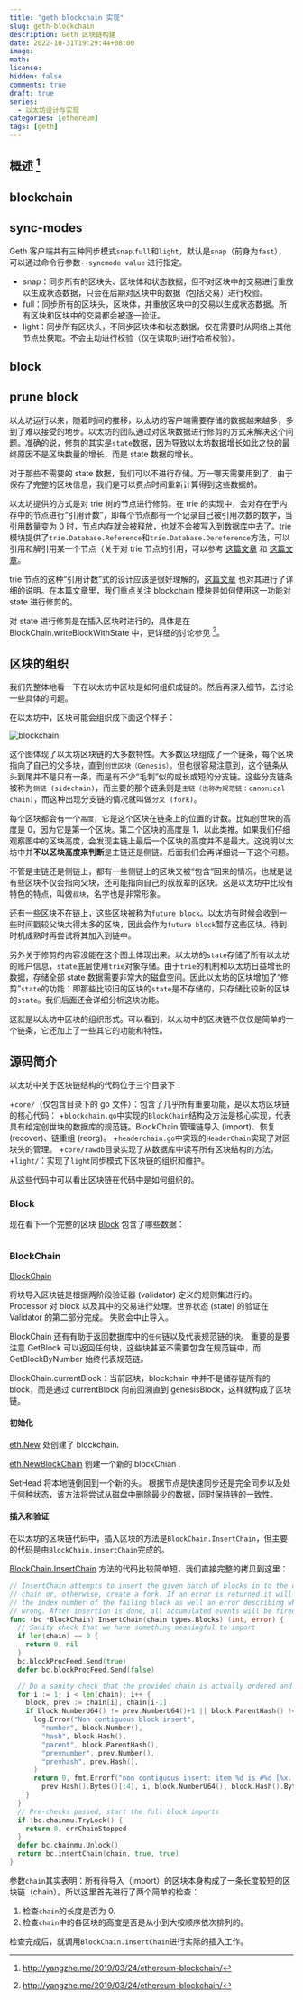 ```yaml
---
title: "geth blockchain 实现"
slug: geth-blockchain
description: Geth 区块链构建
date: 2022-10-31T19:29:44+08:00
image:
math:
license:
hidden: false
comments: true
draft: true
series:
  - 以太坊设计与实现
categories: [ethereum]
tags: [geth]
---
```


## 概述 [^1]

## blockchain

## sync-modes

Geth 客户端共有三种同步模式`snap`,`full`和`light`，默认是`snap`（前身为`fast`），可以通过命令行参数`--syncmode value` 进行指定。

<!-- 更多参见 [get sync modes]({{< ref " /post/ethereum/syncmode" >}})。 -->

- snap：同步所有的区块头、区块体和状态数据，但不对区块中的交易进行重放以生成状态数据，只会在后期对区块中的数据（包括交易）进行校验。
- full：同步所有的区块头，区块体，并重放区块中的交易以生成状态数据。所有区块和区块中的交易都会被逐一验证。
- light：同步所有区块头，不同步区块体和状态数据，仅在需要时从网络上其他节点处获取。不会主动进行校验（仅在读取时进行哈希校验）。

## block

## prune block

以太坊运行以来，随着时间的推移，以太坊的客户端需要存储的数据越来越多，多到了难以接受的地步。以太坊的团队通过对区块数据进行修剪的方式来解决这个问题。准确的说，修剪的其实是`state`数据，因为导致以太坊数据增长如此之快的最终原因不是区块数量的增长，而是 state 数据的增长。

对于那些不需要的 state 数据，我们可以不进行存储。万一哪天需要用到了，由于保存了完整的区块信息，我们是可以费点时间重新计算得到这些数据的。

以太坊提供的方式是对 trie 树的节点进行修剪。在 trie 的实现中，会对存在于内存中的节点进行“引用计数”，即每个节点都有一个记录自己被引用次数的数字，当引用数量变为 0 时，节点内存就会被释放，也就不会被写入到数据库中去了。trie 模块提供了`trie.Database.Reference`和`trie.Database.Dereference`方法，可以引用和解引用某一个节点（关于对 trie 节点的引用，可以参考 [这篇文章](https://yangzhe.me/2019/01/12/ethereum-trie-part-1/) 和 [这篇文章](https://yangzhe.me/2019/01/18/ethereum-trie-part-2/）)。

trie 节点的这种“引用计数”式的设计应该是很好理解的，[这篇文章](https://blog.ethereum.org/2015/06/26/state-tree-pruning/) 也对其进行了详细的说明。在本篇文章里，我们重点关注 blockchain 模块是如何使用这一功能对 state 进行修剪的。

对 state 进行修剪是在插入区块时进行的，具体是在 BlockChain.writeBlockWithState 中，更详细的讨论参见 [^1]。

## 区块的组织

我们先整体地看一下在以太坊中区块是如何组织成链的。然后再深入细节，去讨论一些具体的问题。

在以太坊中，区块可能会组织成下面这个样子：

![blockchain](blockchain.png)

这个图体现了以太坊区块链的大多数特性。大多数区块组成了一个链条，每个区块指向了自己的父多块，直到`创世区块（Genesis）`。但也很容易注意到，这个链条从头到尾并不是只有一条，而是有不少“毛刺”似的或长或短的分支链。这些分支链条被称为`侧链 (sidechain)`，而主要的那个链条则是`主链（也称为规范链：canonical chain)`，而这种出现分支链的情况就叫做`分叉 (fork)`。

每个区块都会有一个`高度`，它是这个区块在链条上的位置的计数。比如创世块的高度是 0，因为它是第一个区块。第二个区块的高度是 1，以此类推。如果我们仔细观察图中的区块高度，会发现主链上最后一个区块的高度并不是最大。这说明以太坊中并**不以区块高度来判断**是主链还是侧链。后面我们会再详细说一下这个问题。

不管是主链还是侧链上，都有一些侧链上的区块又被“包含”回来的情况，也就是说有些区块不仅会指向父块，还可能指向自己的叔叔辈的区块。这是以太坊中比较有特色的特点，叫做`叔块`，名字也是非常形象。

还有一些区块不在链上，这些区块被称为`future block`。以太坊有时候会收到一些时间戳较父块大得太多的区块，因此会作为`future block`暂存这些区块。待到时机成熟时再尝试将其加入到链中。

另外关于修剪的内容没能在这个图上体现出来。以太坊的`state`存储了所有以太坊的账户信息，`state`底层使用`trie`对象存储。由于`trie`的机制和以太坊日益增长的数据，存储全部 state 数据需要非常大的磁盘空间。因此以太坊的区块增加了“修剪”`state`的功能：即那些比较旧的区块的`state`是不存储的，只存储比较新的区块的`state`。我们后面还会详细分析这块功能。

这就是以太坊中区块的组织形式。可以看到，以太坊中的区块链不仅仅是简单的一个链条，它还加上了一些其它的功能和特性。

## 源码简介

以太坊中关于区块链结构的代码位于三个目录下：

+`core/`（仅包含目录下的 go 文件）：包含了几乎所有重要功能，是以太坊区块链的核心代码： +`blockchain.go`中实现的`BlockChain`结构及方法是核心实现，代表具有给定创世块的数据库的规范链。BlockChain 管理链导入 (import)、恢复 (recover)、链重组 (reorg)。 +`headerchain.go`中实现的`HeaderChain`实现了对区块头的管理。 +`core/rawdb`目录实现了从数据库中读写所有区块结构的方法。 +`light/`：实现了`light`同步模式下区块链的组织和维护。

从这些代码中可以看出区块链在代码中是如何组织的。

### Block

现在看下一个完整的区块 [Block](https://github.com/ethereum/go-ethereum/blob/c4a662176ec11b9d5718904ccefee753637ab377/core/types/block.go#L170) 包含了哪些数据：

```go

```

### BlockChain

[BlockChain](https://github.com/ethereum/go-ethereum/blob/c4a662176ec11b9d5718904ccefee753637ab377/core/blockchain.go#L167)

将块导入区块链是根据两阶段验证器 (validator) 定义的规则集进行的。 Processor 对 block 以及其中的交易进行处理。世界状态 (state) 的验证在 Validator 的第二部分完成。 失败会中止导入。

BlockChain 还有有助于返回数据库中的`任何`链以及代表规范链的块。 重要的是要注意 GetBlock 可以返回任何块，这些块甚至不需要包含在规范链中，而 GetBlockByNumber 始终代表规范链。

BlockChain.currentBlock：当前区块，blockchain 中并不是储存链所有的 block，而是通过 currentBlock 向前回溯直到 genesisBlock，这样就构成了区块链。

#### 初始化

[eth.New](https://github.com/ethereum/go-ethereum/blob/c4a662176ec11b9d5718904ccefee753637ab377/eth/backend.go#L204) 处创建了 blockchain.

[eth.NewBlockChain](https://github.com/ethereum/go-ethereum/blob/c4a662176ec11b9d5718904ccefee753637ab377/core/blockchain.go#L226) 创建一个新的 blockChian .

SetHead 将本地链倒回到一个新的头。 根据节点是快速同步还是完全同步以及处于何种状态，该方法将尝试从磁盘中删除最少的数据，同时保持链的一致性。

#### 插入和验证

在以太坊的区块链代码中，插入区块的方法是`BlockChain.InsertChain`，但主要的代码是由`BlockChain.insertChain`完成的。

[BlockChain.InsertChain](https://github.com/ethereum/go-ethereum/blob/c4a662176ec11b9d5718904ccefee753637ab377/core/blockchain.go#L1448) 方法的代码比较简单短，我们直接完整的拷贝到这里：

```go
// InsertChain attempts to insert the given batch of blocks in to the canonical
// chain or, otherwise, create a fork. If an error is returned it will return
// the index number of the failing block as well an error describing what went
// wrong. After insertion is done, all accumulated events will be fired.
func (bc *BlockChain) InsertChain(chain types.Blocks) (int, error) {
  // Sanity check that we have something meaningful to import
  if len(chain) == 0 {
    return 0, nil
  }
  bc.blockProcFeed.Send(true)
  defer bc.blockProcFeed.Send(false)

  // Do a sanity check that the provided chain is actually ordered and linked.
  for i := 1; i < len(chain); i++ {
    block, prev := chain[i], chain[i-1]
    if block.NumberU64() != prev.NumberU64()+1 || block.ParentHash() != prev.Hash() {
      log.Error("Non contiguous block insert",
        "number", block.Number(),
        "hash", block.Hash(),
        "parent", block.ParentHash(),
        "prevnumber", prev.Number(),
        "prevhash", prev.Hash(),
      )
      return 0, fmt.Errorf("non contiguous insert: item %d is #%d [%x..], item %d is #%d [%x..] (parent [%x..])", i-1, prev.NumberU64(),
        prev.Hash().Bytes()[:4], i, block.NumberU64(), block.Hash().Bytes()[:4], block.ParentHash().Bytes()[:4])
    }
  }
  // Pre-checks passed, start the full block imports
  if !bc.chainmu.TryLock() {
    return 0, errChainStopped
  }
  defer bc.chainmu.Unlock()
  return bc.insertChain(chain, true, true)
}
```

参数`chain`其实表明：所有待导入（import）的区块本身构成了一条长度较短的区块链（chain）。所以这里首先进行了两个简单的检查：

1. 检查`chain`的长度是否为 0.
2. 检查`chain`中的各区块的高度是否是从小到大按顺序依次排列的。

检查完成后，就调用`BlockChain.insertChain`进行实际的插入工作。

[^1]: <http://yangzhe.me/2019/03/24/ethereum-blockchain/>

